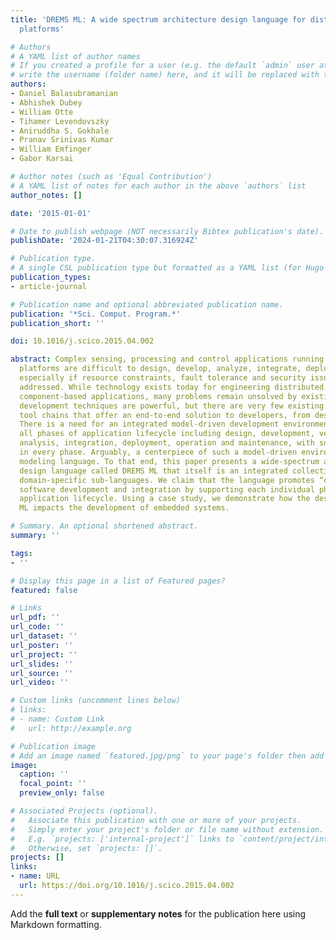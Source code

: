 ```yaml
---
title: 'DREMS ML: A wide spectrum architecture design language for distributed computing
  platforms'

# Authors
# A YAML list of author names
# If you created a profile for a user (e.g. the default `admin` user at `content/authors/admin/`), 
# write the username (folder name) here, and it will be replaced with their full name and linked to their profile.
authors:
- Daniel Balasubramanian
- Abhishek Dubey
- William Otte
- Tihamer Levendovszky
- Aniruddha S. Gokhale
- Pranav Srinivas Kumar
- William Emfinger
- Gabor Karsai

# Author notes (such as 'Equal Contribution')
# A YAML list of notes for each author in the above `authors` list
author_notes: []

date: '2015-01-01'

# Date to publish webpage (NOT necessarily Bibtex publication's date).
publishDate: '2024-01-21T04:30:07.316924Z'

# Publication type.
# A single CSL publication type but formatted as a YAML list (for Hugo requirements).
publication_types:
- article-journal

# Publication name and optional abbreviated publication name.
publication: '*Sci. Comput. Program.*'
publication_short: ''

doi: 10.1016/j.scico.2015.04.002

abstract: Complex sensing, processing and control applications running on distributed
  platforms are difficult to design, develop, analyze, integrate, deploy and operate,
  especially if resource constraints, fault tolerance and security issues are to be
  addressed. While technology exists today for engineering distributed, real-time
  component-based applications, many problems remain unsolved by existing tools. Model-driven
  development techniques are powerful, but there are very few existing and complete
  tool chains that offer an end-to-end solution to developers, from design to deployment.
  There is a need for an integrated model-driven development environment that addresses
  all phases of application lifecycle including design, development, verification,
  analysis, integration, deployment, operation and maintenance, with supporting automation
  in every phase. Arguably, a centerpiece of such a model-driven environment is the
  modeling language. To that end, this paper presents a wide-spectrum architecture
  design language called DREMS ML that itself is an integrated collection of individual
  domain-specific sub-languages. We claim that the language promotes “correct-by-construction”
  software development and integration by supporting each individual phase of the
  application lifecycle. Using a case study, we demonstrate how the design of DREMS
  ML impacts the development of embedded systems.

# Summary. An optional shortened abstract.
summary: ''

tags:
- ''

# Display this page in a list of Featured pages?
featured: false

# Links
url_pdf: ''
url_code: ''
url_dataset: ''
url_poster: ''
url_project: ''
url_slides: ''
url_source: ''
url_video: ''

# Custom links (uncomment lines below)
# links:
# - name: Custom Link
#   url: http://example.org

# Publication image
# Add an image named `featured.jpg/png` to your page's folder then add a caption below.
image:
  caption: ''
  focal_point: ''
  preview_only: false

# Associated Projects (optional).
#   Associate this publication with one or more of your projects.
#   Simply enter your project's folder or file name without extension.
#   E.g. `projects: ['internal-project']` links to `content/project/internal-project/index.md`.
#   Otherwise, set `projects: []`.
projects: []
links:
- name: URL
  url: https://doi.org/10.1016/j.scico.2015.04.002
---
```


Add the **full text** or **supplementary notes** for the publication here using Markdown formatting.
